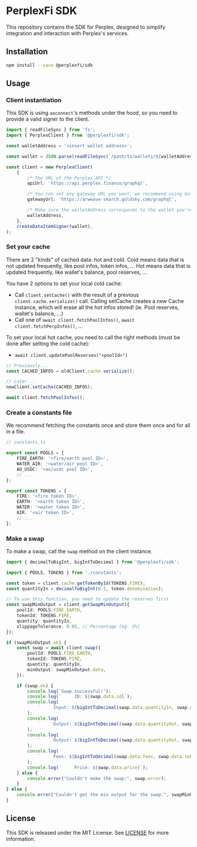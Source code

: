 <h1>PerplexFi SDK</h1>

This repository contains the SDK for Perplex, designed to simplify integration and interaction with Perplex's services.

## Installation

```bash
npm install --save @perplexfi/sdk
```

## Usage

### Client instantiation

This SDK is using `aoconnect`'s methods under the hood, so you need to provide a valid signer to the client.

```ts
import { readFileSync } from 'fs';
import { PerplexClient } from '@perplexfi/sdk';

const walletAddress = '<insert wallet address>';

const wallet = JSON.parse(readFileSync(`/path/to/wallets/${walletAddress}.json`).toString());

const client = new PerplexClient(
    {
        /* The URL of the Perplex API */
        apiUrl: 'https://api.perplex.finance/graphql',

        /* You can set any gateway URL you want, we recommend using Goldsky's gateway */
        gatewayUrl: 'https://arweave-search.goldsky.com/graphql',

        /* Make sure the walletAddress corresponds to the wallet you're sending in createDataItemSigner */
        walletAddress,
    },
    createDataItemSigner(wallet),
);
```

### Set your cache

There are 2 "kinds" of cached data: hot and cold. Cold means data that is not updated frequently, like pool infos, token infos, ... Hot means data that is updated frequently, like wallet's balance, pool reserves, ...

You have 2 options to set your local cold cache:

-   Call `client.setCache()` with the result of a previous `client.cache.serialize()` call. Calling setCache creates a new Cache instance, which will erase all the hot infos stored! (ie. Pool reserves, wallet's balance, ...)
-   Call one of `await client.fetchPoolInfos()`, `await client.fetchPerpInfos()`, ...

To set your local hot cache, you need to call the right methods (must be done after setting the cold cache):

-   `await client.updatePoolReserves("<poolId>")`

```ts
// Previously...
const CACHED_INFOS = oldClient.cache.serialize();

// Later...
newClient.setCache(CACHED_INFOS);
```

```ts
await client.fetchPoolInfos();
```

### Create a constants file

We recommend fetching the constants once and store them once and for all in a file.

```ts
// constants.ts

export const POOLS = {
    FIRE_EARTH: '<fire/earth pool ID>',
    WATER_AIR: '<water/air pool ID>',
    AO_USDC: '<ao/usdc pool ID>',
    // ...
};

export const TOKENS = {
    FIRE: '<fire token ID>',
    EARTH: '<earth token ID>',
    WATER: '<water token ID>',
    AIR: '<air token ID>',
    // ...
};
```

### Make a swap

To make a swap, call the `swap` method on the client instance.

```ts
import { decimalToBigInt, bigIntToDecimal } from '@perplexfi/sdk';

import { POOLS, TOKENS } from './constants';

const token = client.cache.getTokenById(TOKENS.FIRE);
const quantityIn = decimalToBigInt(0.1, token.denomination);

// To use this function, you need to update the reserves first
const swapMinOutput = client.getSwapMinOutput({
    poolId: POOLS.FIRE_EARTH,
    tokenId: TOKENS.FIRE,
    quantity: quantityIn,
    slippageTolerance: 0.05, // Percentage (eg. 5%)
});

if (swapMinOutput.ok) {
    const swap = await client.swap({
        poolId: POOLS.FIRE_EARTH,
        tokenId: TOKENS.FIRE,
        quantity: quantityIn,
        minOutput: swapMinOutput.data,
    });

    if (swap.ok) {
        console.log('Swap successful!');
        console.log(`     ID: ${swap.data.id}`);
        console.log(
            `     Input: ${bigIntToDecimal(swap.data.quantityIn, swap.data.tokenIn.denomination)} ${swap.data.tokenIn.ticker}`,
        );
        console.log(
            `     Output: ${bigIntToDecimal(swap.data.quantityOut, swap.data.tokenOut.denomination)} ${swap.data.tokenOut.ticker}`,
        );
        console.log(
            `     Output: ${bigIntToDecimal(swap.data.quantityOut, swap.data.tokenOut.denomination)} ${swap.data.tokenOut.ticker}`,
        );
        console.log(
            `     Fees: ${bigIntToDecimal(swap.data.fees, swap.data.tokenOut.denomination)} ${swap.data.tokenOut.ticker}`,
        );
        console.log(`     Price: ${swap.data.price}`);
    } else {
        console.error("Couldn't make the swap:", swap.error);
    }
} else {
    console.error("Couldn't get the min output for the swap:", swapMinOutput.error);
}
```

## License

This SDK is released under the MIT License. See [LICENSE](LICENSE) for more information.
